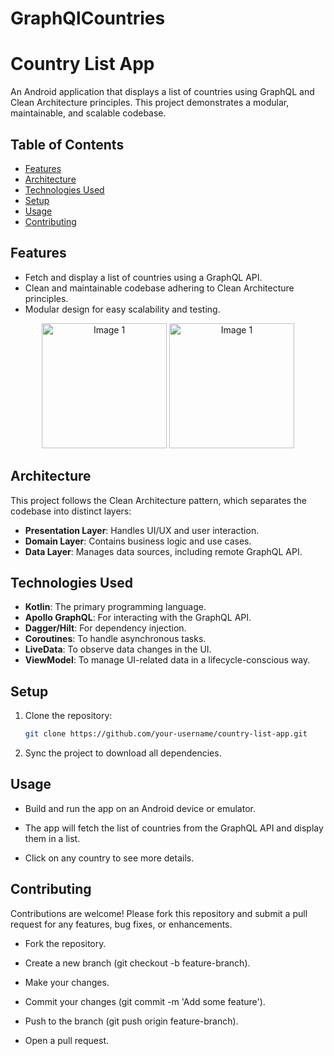 # GraphQlCountries
# Country List App

An Android application that displays a list of countries using GraphQL and Clean Architecture principles. This project demonstrates a modular, maintainable, and scalable codebase.

## Table of Contents

- [Features](#features)
- [Architecture](#architecture)
- [Technologies Used](#technologies-used)
- [Setup](#setup)
- [Usage](#usage)
- [Contributing](#contributing)

## Features

- Fetch and display a list of countries using a GraphQL API.
- Clean and maintainable codebase adhering to Clean Architecture principles.
- Modular design for easy scalability and testing.
<p align="center">
  <img src="https://github.com/user-attachments/assets/71a91f0e-8f22-4b67-9f15-b74cd803ce36" alt="Image 1" width="200" />
  <img src="https://github.com/user-attachments/assets/d02d55f7-46c2-495a-9e17-6e3a29d642e7" alt="Image 1" width="200" />
</p>

## Architecture

This project follows the Clean Architecture pattern, which separates the codebase into distinct layers:

- **Presentation Layer**: Handles UI/UX and user interaction.
- **Domain Layer**: Contains business logic and use cases.
- **Data Layer**: Manages data sources, including remote GraphQL API.

## Technologies Used

- **Kotlin**: The primary programming language.
- **Apollo GraphQL**: For interacting with the GraphQL API.
- **Dagger/Hilt**: For dependency injection.
- **Coroutines**: To handle asynchronous tasks.
- **LiveData**: To observe data changes in the UI.
- **ViewModel**: To manage UI-related data in a lifecycle-conscious way.

## Setup

1. Clone the repository:

   ```bash
   git clone https://github.com/your-username/country-list-app.git


2. Sync the project to download all dependencies.

## Usage
- Build and run the app on an Android device or emulator.

- The app will fetch the list of countries from the GraphQL API and display them in a list.

- Click on any country to see more details.

## Contributing
Contributions are welcome! Please fork this repository and submit a pull request for any features, bug fixes, or enhancements.

- Fork the repository.

- Create a new branch (git checkout -b feature-branch).

- Make your changes.

- Commit your changes (git commit -m 'Add some feature').

- Push to the branch (git push origin feature-branch).

- Open a pull request.
